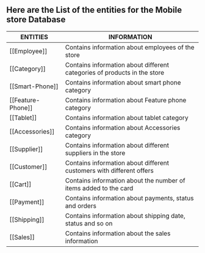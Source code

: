
## Here are the List of the entities for the Mobile store Database

| ENTITIES          | INFORMATION                                                              | 
| ----------------- | ------------------------------------------------------------------------ |
| [[Employee]]      | Contains information about employees of the store                        |
| [[Category]]      | Contains information about different categories of products in the store |
| [[Smart-Phone]]   | Contains information about smart phone category                          |
| [[Feature-Phone]] | Contains information about Feature phone category                        |
| [[Tablet]]        | Contains information about tablet category                               |
| [[Accessories]]   | Contains information about Accessories category                          |
| [[Supplier]]      | Contains information about different suppliers in the store              |
| [[Customer]]      | Contains information about different customers with different offers     |
| [[Cart]]          | Contains information about the number of items added to the card         |
| [[Payment]]       | Contains information about payments, status and orders                   |
| [[Shipping]]      | Contains information about shipping date, status and so on               |
| [[Sales]]         | Contains information about the sales information                         |
